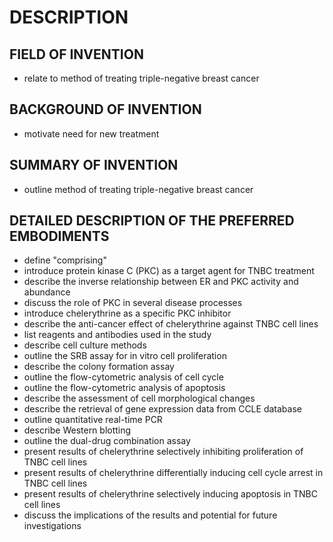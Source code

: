 # DESCRIPTION

## FIELD OF INVENTION

- relate to method of treating triple-negative breast cancer

## BACKGROUND OF INVENTION

- motivate need for new treatment

## SUMMARY OF INVENTION

- outline method of treating triple-negative breast cancer

## DETAILED DESCRIPTION OF THE PREFERRED EMBODIMENTS

- define "comprising"
- introduce protein kinase C (PKC) as a target agent for TNBC treatment
- describe the inverse relationship between ER and PKC activity and abundance
- discuss the role of PKC in several disease processes
- introduce chelerythrine as a specific PKC inhibitor
- describe the anti-cancer effect of chelerythrine against TNBC cell lines
- list reagents and antibodies used in the study
- describe cell culture methods
- outline the SRB assay for in vitro cell proliferation
- describe the colony formation assay
- outline the flow-cytometric analysis of cell cycle
- outline the flow-cytometric analysis of apoptosis
- describe the assessment of cell morphological changes
- describe the retrieval of gene expression data from CCLE database
- outline quantitative real-time PCR
- describe Western blotting
- outline the dual-drug combination assay
- present results of chelerythrine selectively inhibiting proliferation of TNBC cell lines
- present results of chelerythrine differentially inducing cell cycle arrest in TNBC cell lines
- present results of chelerythrine selectively inducing apoptosis in TNBC cell lines
- discuss the implications of the results and potential for future investigations

